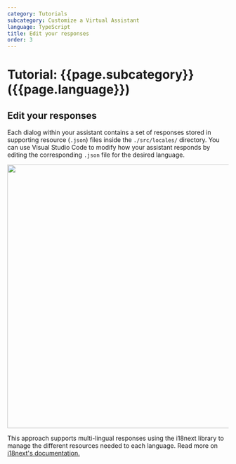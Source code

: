 ```yaml
---
category: Tutorials
subcategory: Customize a Virtual Assistant
language: TypeScript
title: Edit your responses
order: 3
---
```


# Tutorial: {{page.subcategory}} ({{page.language}})

## Edit your responses

Each dialog within your assistant contains a set of responses stored in supporting resource (`.json`) files inside the `./src/locales/` directory. You can use Visual Studio Code to modify how your assistant responds by editing the corresponding `.json` file for the desired language.

<p align="center">
<img src="../../media/quickstart-virtualassistant-editresponses-json.png" width="600">
</p>

This approach supports multi-lingual responses using the i18next library to manage the different resources needed to each language. Read more on [i18next's documentation.](https://www.i18next.com/)